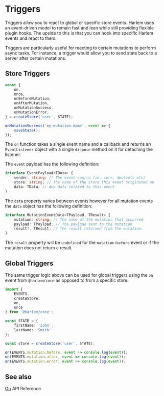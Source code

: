 # Triggers

Triggers allow you to react to global or specific store events. Harlem uses an event-driven model to remain fast and lean while still providing flexible plugin hooks. The upside to this is that you can hook into specific Harlem events and react to them.

Triggers are particularly useful for reacting to certain mutations to perform async tasks. For instance, a trigger would allow you to send state back to a server after certain mutations.

## Store Triggers

```typescript
const {
    on,
    once,
    onBeforeMutation,
    onAfterMutation,
    onMutationSuccess,
    onMutationError,
} = createStore('user', STATE);

onMutationSuccess('my-mutation-name', event => {
    saveState();
});
```

The `on` function takes a single event name and a callback and returns an `EventListener` object with a single `dispose` method on it for detaching the listener.

The `event` payload has the following definition:

```typescript
interface EventPayload<TData> {
    sender: string; // The event source (ie. core, devtools etc)
    store: string; // The name of the store this event originated on
    data: TData; // Any data related to this event
}
```

The `data` property varies between events however for all mutation events the `data` object has the following definition:

```typescript
interface MutationEventData<TPayload, TResult> {
    mutation: string; // The name of the mutation that occurred
    payload: TPayload; // The payload sent to the mutation
    result?: TResult; // The result returned from the mutation.
}
```

The `result` property will be `undefined` for the `mutation:before` event or if the mutation does not return a result.


## Global Triggers

The same trigger logic above can be used for global triggers using the `on` event from `@harlem/core` as opposed to from a specific store.

```typescript
import {
    EVENTS,
    createStore,
    on,
    once
} from '@harlem/core';

const STATE = {
    firstName: 'John',
    lastName: 'Smith'
};

const store = createStore('user', STATE);

on(EVENTS.mutation.before, event => console.log(event));
on(EVENTS.mutation.after, event => console.log(event));
on(EVENTS.mutation.error, event => console.log(event));
```

## See also

[On](/api/#on) API Reference